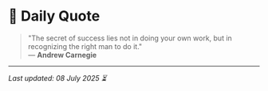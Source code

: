 # 📜 Daily Quote

> "The secret of success lies not in doing your own work, but in recognizing the right man to do it."  
> — **Andrew Carnegie**

---

_Last updated: 08 July 2025 ⏳_
